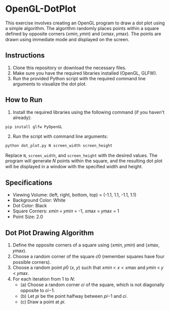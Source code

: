 # OpenGL-DotPlot

This exercise involves creating an OpenGL program to draw a dot plot using a simple algorithm. The algorithm randomly places points within a square defined by opposite corners (𝑥𝑚𝑖𝑛, 𝑦𝑚𝑖𝑛) and (𝑥𝑚𝑎𝑥, 𝑦𝑚𝑎𝑥). The points are drawn using immediate mode and displayed on the screen.

## Instructions

1. Clone this repository or download the necessary files.
2. Make sure you have the required libraries installed (OpenGL, GLFW).
3. Run the provided Python script with the required command line arguments to visualize the dot plot.

## How to Run

1. Install the required libraries using the following command (if you haven't already):

```bash
pip install glfw PyOpenGL
```

2. Run the script with command line arguments:

```bash
python dot_plot.py N screen_width screen_height
```

Replace `N`, `screen_width`, and `screen_height` with the desired values. The program will generate 𝑁 points within the square, and the resulting dot plot will be displayed in a window with the specified width and height.

## Specifications

- Viewing Volume: (left, right, bottom, top) = (-1.1, 1.1, -1.1, 1.1)
- Background Color: White
- Dot Color: Black
- Square Corners: 𝑥𝑚𝑖𝑛 = 𝑦𝑚𝑖𝑛 = -1, 𝑥𝑚𝑎𝑥 = 𝑦𝑚𝑎𝑥 = 1
- Point Size: 2.0

## Dot Plot Drawing Algorithm

1. Define the opposite corners of a square using (𝑥𝑚𝑖𝑛, 𝑦𝑚𝑖𝑛) and (𝑥𝑚𝑎𝑥, 𝑦𝑚𝑎𝑥).
2. Choose a random corner of the square 𝑐0 (remember squares have four possible corners).
3. Choose a random point 𝑝0 (𝑥, 𝑦) such that 𝑥𝑚𝑖𝑛 < 𝑥 < 𝑥𝑚𝑎𝑥 and 𝑦𝑚𝑖𝑛 < 𝑦 < 𝑦𝑚𝑎𝑥.
4. For each iteration from 1 to 𝑁:
   - (a) Choose a random corner 𝑐𝑖 of the square, which is not diagonally opposite to 𝑐𝑖−1.
   - (b) Let 𝑝𝑖 be the point halfway between 𝑝𝑖−1 and 𝑐𝑖.
   - (c) Draw a point at 𝑝𝑖.
